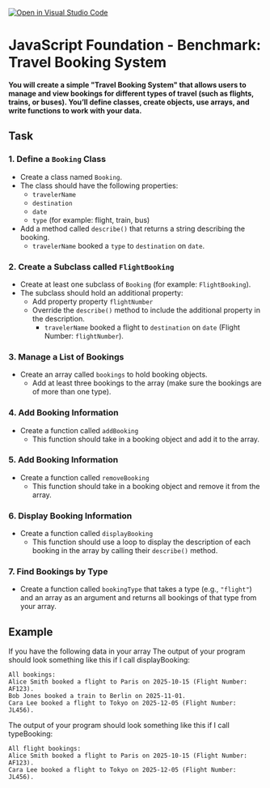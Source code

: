[![Open in Visual Studio Code](https://classroom.github.com/assets/open-in-vscode-2e0aaae1b6195c2367325f4f02e2d04e9abb55f0b24a779b69b11b9e10269abc.svg)](https://classroom.github.com/online_ide?assignment_repo_id=20742232&assignment_repo_type=AssignmentRepo)
# JavaScript Foundation - Benchmark: Travel Booking System 

**You will create a simple "Travel Booking System" that allows users to manage and view bookings for different types of travel (such as flights, trains, or buses). You’ll define classes, create objects, use arrays, and write functions to work with your data.**

## Task
### 1. Define a `Booking` Class
- Create a class named `Booking`.
- The class should have the following properties:
  - `travelerName`
  - `destination`
  - `date`
  - `type` (for example: flight, train, bus)
- Add a method called `describe()` that returns a string describing the booking.
  - `travelerName` booked a `type` to `destination` on `date`.

### 2. Create a Subclass called `FlightBooking`
- Create at least one subclass of `Booking` (for example: `FlightBooking`).
- The subclass should hold an additional property:
  - Add property property `flightNumber`
  - Override the `describe()` method to include the additional property in the description.
    -  `travelerName` booked a flight to `destination` on `date` (Flight Number: `flightNumber`).

### 3. Manage a List of Bookings
- Create an array called `bookings` to hold booking objects.
  - Add at least three bookings to the array (make sure the bookings are of more than one type).

### 4. Add Booking Information
- Create a function called `addBooking`
  - This function should take in a booking object and add it to the array.

### 5. Add Booking Information
- Create a function called `removeBooking`
  - This function should take in a booking object and remove it from the array.

### 6. Display Booking Information
- Create a function called `displayBooking`
  - This function should use a loop to display the description of each booking in the array by calling their `describe()` method.

### 7. Find Bookings by Type
- Create a function called `bookingType` that takes a type (e.g., `"flight"`) and an array as an argument and returns all bookings of that type from your array.


## Example
If you have the following data in your array
The output of your program should look something like this if I call displayBooking:

```
All bookings:
Alice Smith booked a flight to Paris on 2025-10-15 (Flight Number: AF123).
Bob Jones booked a train to Berlin on 2025-11-01.
Cara Lee booked a flight to Tokyo on 2025-12-05 (Flight Number: JL456).
```

The output of your program should look something like this if I call typeBooking:
```
All flight bookings:
Alice Smith booked a flight to Paris on 2025-10-15 (Flight Number: AF123).
Cara Lee booked a flight to Tokyo on 2025-12-05 (Flight Number: JL456).
```

